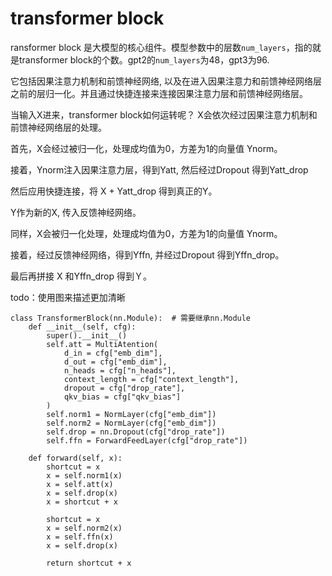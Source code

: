 # transformer block



ransformer block 是大模型的核心组件。模型参数中的层数`num_layers`，指的就是transformer block的个数。gpt2的`num_layers`为48，gpt3为96.

 它包括因果注意力机制和前馈神经网络, 以及在进入因果注意力和前馈神经网络层之前的层归一化。并且通过快捷连接来连接因果注意力层和前馈神经网络层。 

当输入X进来，transformer block如何运转呢？  X会依次经过因果注意力机制和前馈神经网络层的处理。



首先，X会经过被归一化，处理成均值为0，方差为1的向量值 Ynorm。

接着，Ynorm注入因果注意力层，得到Yatt, 然后经过Dropout 得到Yatt_drop

然后应用快捷连接，将 X + Yatt_drop 得到真正的Y。

 

Y作为新的X, 传入反馈神经网络。

同样，X会被归一化处理，处理成均值为0，方差为1的向量值 Ynorm。

接着，经过反馈神经网络，得到Yffn, 并经过Dropout 得到Yffn_drop。

最后再拼接 X 和Yffn_drop 得到Ｙ。　



todo：使用图来描述更加清晰  



```
class TransformerBlock(nn.Module):  # 需要继承nn.Module
    def __init__(self, cfg):
        super().__init__()
        self.att = MultiAtention(
            d_in = cfg["emb_dim"],
            d_out = cfg["emb_dim"],
            n_heads = cfg["n_heads"],
            context_length = cfg["context_length"],
            dropout = cfg["drop_rate"],
            qkv_bias = cfg["qkv_bias"]
        )
        self.norm1 = NormLayer(cfg["emb_dim"])
        self.norm2 = NormLayer(cfg["emb_dim"])
        self.drop = nn.Dropout(cfg["drop_rate"])  
        self.ffn = ForwardFeedLayer(cfg["drop_rate"])  
        
    def forward(self, x):
        shortcut = x
        x = self.norm1(x)  
        x = self.att(x)    
        x = self.drop(x)
        x = shortcut + x
        
        shortcut = x
        x = self.norm2(x)  
        x = self.ffn(x)
        x = self.drop(x)
        
        return shortcut + x

		
```



